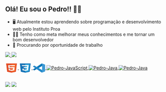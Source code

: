 ## Olá! Eu sou o Pedro!! 🖖🏾

- 🖥️ Atualmente estou aprendendo sobre programação e desenvolvimento web pelo Instituto Proa
- 💪🏾 Tenho como meta melhorar meus conhecimentos e me tornar um bom desenvolvedor
- 💼 Procurando por oportunidade de trabalho

 <div>
  <a href="https://github.com/Lop3sPedro">
  <img height="150em" src="https://github-readme-stats.vercel.app/api?username=Lop3sPedro&show_icons=true&theme=tokyonight&include_all_commits=true&count_private=true">
  <img height="150em" src="https://github-readme-stats.vercel.app/api/top-langs/?username=Lop3sPedro&layout=compact&langs_count=7&theme=tokyonight"/>
</div>
  
  <div style="display: inline_block"><br>
       <img align="center" alt="Pedro-HTML" height="30" width="40" src="https://raw.githubusercontent.com/devicons/devicon/master/icons/html5/html5-original.svg">
        <img align="center" alt="Pedro-CSS" height="30" width="40" src="https://raw.githubusercontent.com/devicons/devicon/master/icons/css3/css3-original.svg">
         <img align="center" alt="Pedro-Vs" height="30" width="40" src="https://raw.githubusercontent.com/devicons/devicon/master/icons/vscode/vscode-original.svg">
  <img align="center" alt="Pedro-JavaScript" height="30" width="40" src="https://cdn.jsdelivr.net/gh/devicons/devicon/icons/javascript/javascript-original.svg">
   <img align="center" alt="Pedro-Java" height="30" width="40" src="https://cdn.jsdelivr.net/gh/devicons/devicon/icons/java/java-original.svg">
   <img align="center" alt="Pedro-Java" height="30" width="40" src="https://cdn.jsdelivr.net/gh/devicons/devicon/icons/mysql/mysql-original.svg">
        
  </div>

  
  ##
  
 <div>
  <a href = "mailto:lopes33.pedrohenrique@gmail.com"><img src="https://img.shields.io/badge/Gmail-D14836?style=for-the-badge&logo=gmail&logoColor=white" target="_blank"></a>
  <a href="https://www.linkedin.com/in/pedro-henrique-slopes/" target="_blank"><img src="https://img.shields.io/badge/-LinkedIn-%230077B5?style=for-the-badge&logo=linkedin&logoColor=white" target="_blank"></a>
 </div>
